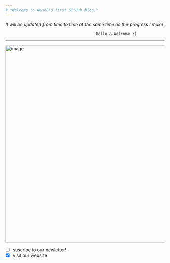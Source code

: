 ```yaml
---
# *Welcome to AnneE's first GitHub blog!*
---
```

_It will be updated from time to time at the same time as the progress I make_
```
                                        Hello & Welcome :) 
```
---
<img width="747" height="622" alt="image" src="https://github.com/user-attachments/assets/2d70ac4e-a538-4b8b-b49a-7e84e23b6bff" />

- [ ] suscribe to our newletter!
- [x] visit our website
